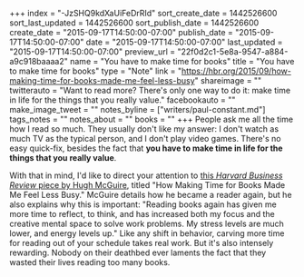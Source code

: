 +++
index = "-JzSHQ9kdXaUiFeDrRId"
sort_create_date = 1442526600
sort_last_updated = 1442526600
sort_publish_date = 1442526600
create_date = "2015-09-17T14:50:00-07:00"
publish_date = "2015-09-17T14:50:00-07:00"
date = "2015-09-17T14:50:00-07:00"
last_updated = "2015-09-17T14:50:00-07:00"
preview_url = "22f0d2c1-5e8a-9547-a884-a9c918baaaa2"
name = "You have to make time for books"
title = "You have to make time for books"
type = "Note"
link = "https://hbr.org/2015/09/how-making-time-for-books-made-me-feel-less-busy"
shareimage = ""
twitterauto = "Want to read more? There's only one way to do it: make time in life for the things that you really value."
facebookauto = ""
make_image_tweet = ""
notes_byline = ["writers/paul-constant.md"]
tags_notes = ""
notes_about = ""
books = ""
+++
People ask me all the time how I read so much. They usually don't like my answer: I don't watch as much TV as the typical person, and I don't play video games. There's no easy quick-fix, besides the fact that **you have to make time in life for the things that you really value**.

With that in mind, I'd like to direct your attention to [this *Harvard Business Review* piece by Hugh McGuire](https://hbr.org/2015/09/how-making-time-for-books-made-me-feel-less-busy), titled "How Making Time for Books Made Me Feel Less Busy." McGuire details how he became a reader again, but he also explains why this is important: "Reading books again has given me more time to reflect, to think, and has increased both my focus and the creative mental space to solve work problems. My stress levels are much lower, and energy levels up." Like any shift in behavior, carving more time for reading out of your schedule takes real work. But it's also intensely rewarding. Nobody on their deathbed ever laments the fact that they wasted their lives reading too many books.

